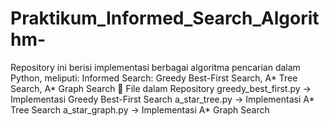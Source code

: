 # Praktikum_Informed_Search_Algorithm-
Repository ini berisi implementasi berbagai algoritma pencarian dalam Python, meliputi:
Informed Search: Greedy Best-First Search, A* Tree Search, A* Graph Search
📂 File dalam Repository
greedy_best_first.py → Implementasi Greedy Best-First Search
a_star_tree.py → Implementasi A* Tree Search
a_star_graph.py → Implementasi A* Graph Search

